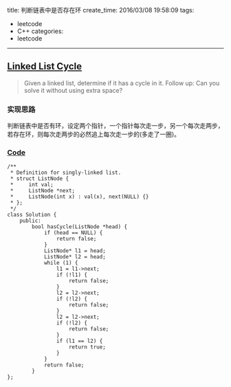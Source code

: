 title: 判断链表中是否存在环
create_time: 2016/03/08 19:58:09
tags:
- leetcode
- C++
categories:
- leetcode

---
## [Linked List Cycle](https://leetcode.com/problems/linked-list-cycle/)
> Given a linked list, determine if it has a cycle in it.
> Follow up:
> Can you solve it without using extra space?

### 实现思路
判断链表中是否有环，设定两个指针，一个指针每次走一步，另一个每次走两步，若存在环，则每次走两步的必然追上每次走一步的(多走了一圈)。

### [Code](https://github.com/Finalcheat/leetcode/blob/master/src/Linked-List-Cycle.cpp)
```
/**
 * Definition for singly-linked list.
 * struct ListNode {
 *     int val;
 *     ListNode *next;
 *     ListNode(int x) : val(x), next(NULL) {}
 * };
 */
class Solution {
    public:
        bool hasCycle(ListNode *head) {
            if (head == NULL) {
                return false;
            }
            ListNode* l1 = head;
            ListNode* l2 = head;
            while (1) {
                l1 = l1->next;
                if (!l1) {
                    return false;
                }
                l2 = l2->next;
                if (!l2) {
                    return false;
                }
                l2 = l2->next;
                if (!l2) {
                    return false;
                }
                if (l1 == l2) {
                    return true;
                }
            }
            return false;
        }
};
```

